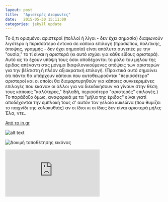 ```yaml
---
layout: post
title:  "Αριστερές Διαφωνίες"
date:   2015-05-30 15:11:00
categories: jekyll update
---
```

Το ό,τι ορισμένοι αριστεροί (πολλοί ή λίγοι - δεν έχει σημασία) διαφωνούν λιγότερο ή περισσότερο έντονα σε κάποια επιλογή (προσώπου, πολιτικής, άποψης, γραμμής - δεν έχει σημασία) είναι απόλυτα συνεπές με την "ουσία," το τί είναι η αριστερά (κι αυτό ισχύει για κάθε είδους αριστερά). Αυτό ας το έχουν υπόψη τους όσοι αποδέχονται το ρόλο του μήλου της έριδας απέναντι στις μόνιμα διαφιλονικούμενες απόψεις των αριστερών για την βέλτιστη ή πλέον αξιοκρατική επιλογή. (Πρακτικά αυτό σημαίνει ότι πάντα θα υπάρχουν κάποιοι που αυτοθεωρούνται "περισσότερο" αριστεροί και οι οποίοι θα διαμαρτυρηθούν για κάποιες συγκεκριμένες επιλογές που έκαναν οι άλλοι για να διεκδικήσουν να γίνουν στην θέση τους κάποιες "καλύτερες," δηλαδή, περισσότερο "αριστερές" επιλογές.) Το παράδοξο όμως, αναφορικά με τα "μήλα της έριδας" είναι γιατί αποδέχονται την εμπλοκή τους σ' αυτόν τον γελοίο κυκεώνα (που θυμίζει το παιχνίδι της κολοκυθιάς) αν οι ίδιοι κι οι ίδιες δεν είναι αριστερά μήλα; Έλα, ντε..

[Από το in.gr](http://news.in.gr/greece/article/?aid=1500001316)

![alt text](http://static.in.gr/webstatic/A809D1C497CEDCCC82A1360CE4884351.jpg)

![Δοκιμή τοποθέτησης εικόνας](http://mwysis.github.io/images/pan.jpg)

![Δοκιμή τοποθέτησης pdf](http://mwysis.github.io/images/Borgatti&Halgin_OnNetworkTheory.pdf)